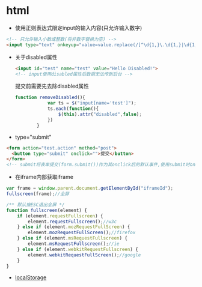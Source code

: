 # html
+ 使用正则表达式限定input的输入内容(只允许输入数字)
```html
<!-- 只允许输入小数或整数(将非数字替换为空) -->
<input type="text" onkeyup="value=value.replace(/[^\d{1,}\.\d{1,}|\d{1,}]/g,'')">
```
+ 关于disabled属性
  ```html
  <input id="test" name="test" value="Hello Disabled!">
  <!-- input使用disabled属性后数据无法传到后台 -->
  ```
  提交前需要先去除disabled属性
  ```js
  function removeDisabled(){
              var ts = $("input[name='test']");
              ts.each(function(){
                  $(this).attr("disabled",false);
              })
          }
  ```
+ type="submit"
```html
<form action="test.action" method="post">
  <button type="submit" onclick="">提交</button>
</form>
<!-- submit将表单提交(form.submit())作为其onclick后的默认事件,使用submit时onclick可以不需要 -->
```
+ 在iframe内部获取iframe
```js
var frame = window.parent.document.getElementById("iframeId");
fullscreen(frame);//全屏

/** 默认按ESC退出全屏 */
function fullscreen(element) {
    if (element.requestFullscreen) {
        element.requestFullscreen();//w3c
    } else if (element.mozRequestFullScreen) {
        element.mozRequestFullScreen();//firefox
    } else if (element.msRequestFullscreen) {
        element.msRequestFullscreen();//ie
    } else if (element.webkitRequestFullscreen) {
        element.webkitRequestFullScreen();//google
    }
}
```
+ [localStorage](http://www.w3school.com.cn/html5/html_5_webstorage.asp)
